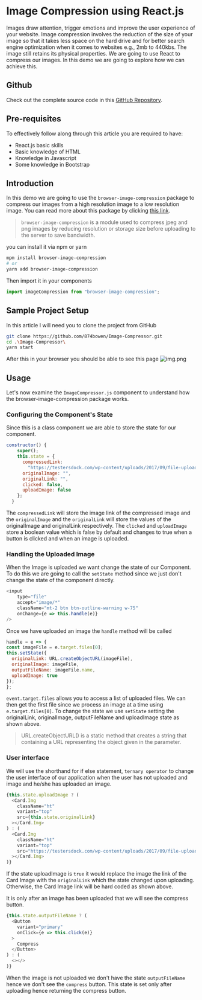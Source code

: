 # Image Compression using React.js

Images draw attention, trigger emotions and improve the user experience of your website. Image compression involves the reduction of the size of your image so that it takes less space on the hard drive and for better search engine optimization when it comes to websites e.g., 2mb to 440kbs. The image still retains its physical properties. We are going to use React to compress our images. 
In this demo we are going to explore how we can achieve this. 


## Github

Check out the complete source code in this   [GitHub Repository](https://github.com/874bowen/Image-Compressor.git).

## Pre-requisites
To effectively follow along through this article you are required to have: 
- React.js basic skills
- Basic knowledge of HTML
- Knowledge in Javascript
- Some knowledge in Bootstrap

## Introduction
In this demo we are going to use the `browser-image-compression` package to compress our images from a high resolution image to a low resolution image. You can read more about this package by clicking [this link](https://www.npmjs.com/package/browser-image-compression).
> `browser-image-compression` is a module used to compress jpeg and png images by reducing resolution or storage size before uploading to the server to save bandwidth.

you can install it via npm or yarn
```bash
mpm install browser-image-compression
# or
yarn add browser-image-compression
```
Then import it in your components
```javascript
import imageCompression from "browser-image-compression";
```

## Sample Project Setup
In this article I will need you to clone the project from GitHub
```bash
git clone https://github.com/874bowen/Image-Compressor.git
cd .\Image-Compressor\
yarn start
```
After this in your browser you should be able to see this page
![img.png](https://res.cloudinary.com/bowenivan/image/upload/v1655120622/img_qwy1rg.png)

## Usage
Let's now examine the `ImageCompressor.js` component to understand how the browser-image-compression package works.

### Configuring the Component's State
Since this is a class component we are able to store the state for our component.
```javascript
constructor() {
    super();
    this.state = {
      compressedLink:
        "https://testersdock.com/wp-content/uploads/2017/09/file-upload-1280x640.png",
      originalImage: "",
      originalLink: "",
      clicked: false,
      uploadImage: false
    };
  }
```

The `compressedLink` will store the image link of the compressed image and the `originalImage` and the `originalLink` will store the values of the originalImage and originalLink respectively. The `clicked` and `uploadImage` store a boolean value which is false by default and changes to true when a button is clicked and when an image is uploaded. 

### Handling the Uploaded Image
When the Image is uploaded we want change the state of our Component. To do this we are going to call the `setState` method since we just don't change the state of the component directly. 

```javascript
<input
    type="file"
    accept="image/*"
    className="mt-2 btn btn-outline-warning w-75"
    onChange={e => this.handle(e)}
/>
```

Once we have uploaded an image the `handle` method will be called 

```javascript
handle = e => {
const imageFile = e.target.files[0];
this.setState({
  originalLink: URL.createObjectURL(imageFile),
  originalImage: imageFile,
  outputFileName: imageFile.name,
  uploadImage: true
});
};
```

 `event.target.files` allows you to access a list of uploaded files. We can then get the first file since we process an image at a time using `e.target.files[0]`. To change the state we use `setState` setting the originalLink, originalImage, outputFileName and uploadImage state as shown above.

> URL.createObjectURL() is a static method that creates a string that containing a URL representing the object given in the parameter. 

### User interface 
We will use the shorthand for if else statement, `ternary operator` to change the user interface of our application when the user has not uploaded and image and he/she has uploaded an image.

```javascript
{this.state.uploadImage ? (
  <Card.Img
    className="ht"
    variant="top"
    src={this.state.originalLink}
  ></Card.Img>
) : (
  <Card.Img
    className="ht"
    variant="top"
    src="https://testersdock.com/wp-content/uploads/2017/09/file-upload-1280x640.png"
  ></Card.Img>
)}
```
If the state uploadImage is `true` it would replace the image the link of the Card Image with the `originalLink` which the state changed upon uploading. Otherwise, the Card Image link will be hard coded as shown above.

It is only after an image has been uploaded that we will see the compress button. 

```javascript
{this.state.outputFileName ? (
  <Button
    variant="primary"
    onClick={e => this.click(e)}
  >
    Compress
  </Button>
) : (
  <></>
)}
```

When the image is not uploaded we don't have the state `outputFileName` hence we don't see the `compress` button. This state is set only after uploading hence returning the compress button.
